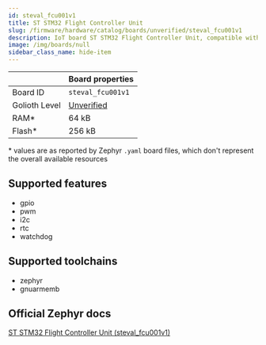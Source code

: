 ```yaml
---
id: steval_fcu001v1
title: ST STM32 Flight Controller Unit
slug: /firmware/hardware/catalog/boards/unverified/steval_fcu001v1
description: IoT board ST STM32 Flight Controller Unit, compatible with Golioth at unverified level.
image: /img/boards/null
sidebar_class_name: hide-item
---
```


[//]: # (This is an auto-generated file, do not edit! Changes to it will be lost upon re-generation)



|                | Board properties     |
| -------------  | -------------------- |
| Board ID       | `steval_fcu001v1` |
| Golioth Level  | [Unverified](/firmware/hardware#unverified-boards) |
| RAM*           | 64 kB |
| Flash*         | 256 kB |

\* values are as reported by Zephyr `.yaml` board files, which don't represent the overall available resources



## Supported features

* gpio
* pwm
* i2c
* rtc
* watchdog

## Supported toolchains

* zephyr
* gnuarmemb

## Official Zephyr docs

[ST STM32 Flight Controller Unit (steval_fcu001v1)](https://docs.zephyrproject.org/latest/boards/st/steval_fcu001v1/doc/index.html)
